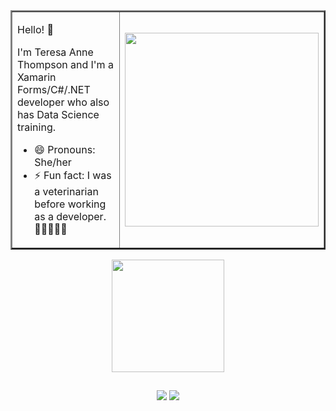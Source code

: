 
<TABLE  WIDTH="360em"  BORDER="2 px" align="center">
  <TR><TD>
  
  Hello! 👋

I'm Teresa Anne Thompson and I'm a Xamarin Forms/C#/.NET developer who also has Data Science training.

- 😄 Pronouns: She/her
- ⚡ Fun fact: I was a veterinarian before working as a developer. 🐔🐄🐴🐶🐱</TD>
  

 <TD>
<img height="310em" src="https://media.giphy.com/media/HUplkVCPY7jTW/giphy.gif">
 </TD></TR></TABLE>
 
 


<div align="center">
  <a href="https://github.com/teresathompson">
  <img height="180em" src="https://github-readme-stats.vercel.app/api?username=teresathompson&show_icons=true&theme=radical&include_all_commits=true&count_private=true"/>
  
</div>

 ##
 
<div align="center"> 
 

  <a href = "mailto:teresaanne0101@gmail.com"><img src="https://img.shields.io/badge/-Gmail-%23333?style=for-the-badge&logo=gmail&logoColor=white" target="_blank"></a>
  <a href="https://www.linkedin.com/in/teresa-thompson-939b5615/" target="_blank"><img src="https://img.shields.io/badge/-LinkedIn-%230077B5?style=for-the-badge&logo=linkedin&logoColor=white" target="_blank"></a> 
 
    
</div>
  
  

